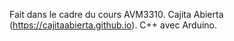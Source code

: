 Fait dans le cadre du cours AVM3310. 
Cajita Abierta (https://cajitaabierta.github.io).
C++ avec Arduino.

